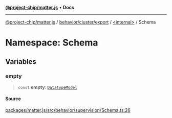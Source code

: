 [**@project-chip/matter.js**](../../../../../../README.md) • **Docs**

***

[@project-chip/matter.js](../../../../../../modules.md) / [behavior/cluster/export](../../../README.md) / [\<internal\>](../../README.md) / Schema

# Namespace: Schema

## Variables

### empty

> `const` **empty**: [`DatatypeModel`](../../../../../../model/classes/DatatypeModel.md)

#### Source

[packages/matter.js/src/behavior/supervision/Schema.ts:26](https://github.com/project-chip/matter.js/blob/7a8cbb56b87d4ccf34bec5a9a95ab40a1711324f/packages/matter.js/src/behavior/supervision/Schema.ts#L26)
